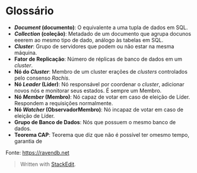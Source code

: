 
# Glossário
- ***Document* (documento)**: O equivalente a uma tupla de dados em SQL.
 - ***Collection* (coleção)**: Metadado de um documento que agrupa docunos eeerem ao mesmo tipo de dado, análogo às tabelas em SQL.
 - ***Cluster***: Grupo de servidores que podem ou não estar na mesma máquina.
 - **Fator de Replicação**: Número de réplicas de banco de dados em um *cluster*.
 - **Nó do *Cluster***: Membro de um cluster erações de *clusters* controlados pelo consenso *Rachis*.
 - **Nó *Leader* (Líder)**: Nó responsável por coordenar o *cluster*, adicionar novos nós e monitorar seus estados. É sempre um Membro.
 - **Nó *Member* (Membro)**: Nó capaz de votar em caso de eleição de Líder. Respondem a requisições normalmente.
 - **Nó *Watcher* (ObservadorMembro)**: Nó incapaz de votar em caso de eleição de Líder.
 - **Grupo de Banco de Dados**: Nós que possuem o mesmo banco de dados.
 - **Teorema CAP**: Teorema que diz que não é possível ter omesmo tempo, garantia de 

Fonte: https://ravendb.net

> Written with [StackEdit](https://stackedit.io/).
<!--stackedit_data:
eyJoaXN0b3J5IjpbMTczNDAxMjI4NSwtMTI5MjAyNzkzMiwtMz
Q5OTcyMDcxLDE1OTMzMjMxNjQsNDA2MTYwNjMzLC01NTE0NTg3
MzEsMTI5ODA5MTc4MSw3ODQwNDA5NjksLTEzOTEyMzcxMzIsLT
ExMTY2MDQ2ODNdfQ==
-->